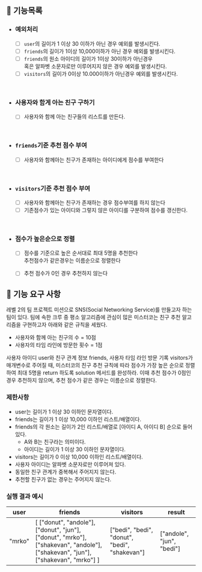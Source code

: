 ## 📌 기능목록
- ### 예외처리
  - [ ] `user`의 길이가 1 이상 30 이하가 아닌 경우 예외를 발생시킨다.
  - [ ] `friends`의 길이가 1이상 10,000이하가 아닌 경우 예외를 발생시킨다.
  - [ ] `friends`의 원소 아이디의 길이가 1이상 30이하가 아닌경우 <br>
    혹은 알파벳 소문자로만 이루어지지 않은 경우 예외를 발생시킨다.
  - [ ] `visitors`의 길이가 0이상 10.000이하가 아닌경우 예외를 발생시킨다.

<br/>

- ### 사용자와 함게 아는 친구 구하기
  - [ ] 사용자와 함께 아는 친구들의 리스트를 만든다.


<br/>

- ### `friends`기준 추천 점수 부여
  - [ ] 사용자와 함께아는 친구가 존재하는 아이디에게 점수를 부여한다

<br/>

- ### `visitors`기준 추천 점수 부여
  - [ ] 사용자와 함께아는 친구가 존재하는 경우 점수부여를 하지 않는다
  - [ ] 기존점수가 있는 아이디와 그렇지 않은 아이디를 구분하여 점수를 갱신한다.

<br/>

- ### 점수가 높은순으로 정렬
  - [ ] 점수를 기준으로 높은 순서대로 최대 5명을 추천한다<br> 추천점수가 같은경우는 이름순으로 정렬한다
  - [ ] 추천 점수가 0인 경우 추천하지 않는다



## 🚀 기능 요구 사항

레벨 2의 팀 프로젝트 미션으로 SNS(Social Networking Service)를 만들고자 하는 팀이 있다. 팀에 속한 크루 중 평소 알고리즘에 관심이 많은 미스터코는 친구 추천 알고리즘을 구현하고자 아래와 같은 규칙을 세웠다.

- 사용자와 함께 아는 친구의 수 = 10점
- 사용자의 타임 라인에 방문한 횟수 = 1점

사용자 아이디 user와 친구 관계 정보 friends, 사용자 타임 라인 방문 기록 visitors가 매개변수로 주어질 때, 미스터코의 친구 추천 규칙에 따라 점수가 가장 높은 순으로 정렬하여 최대 5명을 return 하도록 solution 메서드를 완성하라. 이때 추천 점수가 0점인 경우 추천하지 않으며, 추천 점수가 같은 경우는 이름순으로 정렬한다.

### 제한사항

- user는 길이가 1 이상 30 이하인 문자열이다.
- friends는 길이가 1 이상 10,000 이하인 리스트/배열이다.
- friends의 각 원소는 길이가 2인 리스트/배열로 [아이디 A, 아이디 B] 순으로 들어있다.
  - A와 B는 친구라는 의미이다.
  - 아이디는 길이가 1 이상 30 이하인 문자열이다.
- visitors는 길이가 0 이상 10,000 이하인 리스트/배열이다.
- 사용자 아이디는 알파벳 소문자로만 이루어져 있다.
- 동일한 친구 관계가 중복해서 주어지지 않는다.
- 추천할 친구가 없는 경우는 주어지지 않는다.

### 실행 결과 예시

| user | friends | visitors | result |
| --- | --- | --- | --- |
| "mrko" | [ ["donut", "andole"], ["donut", "jun"], ["donut", "mrko"], ["shakevan", "andole"], ["shakevan", "jun"], ["shakevan", "mrko"] ] | ["bedi", "bedi", "donut", "bedi", "shakevan"] | ["andole", "jun", "bedi"] |
